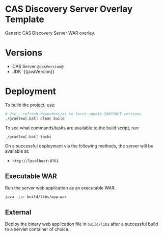 CAS Discovery Server Overlay Template
========================================================

Generic CAS Discovery Server WAR overlay.

# Versions

- CAS Server `@casVersion@`
- JDK `{{javaVersion}}

# Deployment

To build the project, use:

```bash
# Use --refresh-dependencies to force-update SNAPSHOT versions
./gradlew[.bat] clean build
```

To see what commands/tasks are available to the build script, run:

```bash
./gradlew[.bat] tasks
```

On a successful deployment via the following methods, the server will be available at:

* `http://localhost:8761`

## Executable WAR

Run the server web application as an executable WAR.

```bash
java -jar build/libs/app.war 
```

## External

Deploy the binary web application file in `build/libs` after a successful build to a servlet container of choice.
